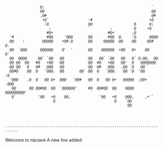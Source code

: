                                                                                     
                                                                                    
                                                                                    
                    @;                                                 `            
                    @@                                                 @@           
                    ,@#                                                @#           
                     +@`                  :#                          +@            
                      :@                  @@                   @      @;            
                        ;                 `         ;          @     +@             
                       #@+                         #@+        ,@                    
      '#               #@@     '@@@       @@       #@@  @.    '@      @@@@          
      @@    :        @@@@@    +@#.@       @@     @@@@@  @@    @@     @@# @.         
      @@  `@@@      @@@@@@    @'  '       @@    @@@@@@  +@@   @+    @@   @'         
      @@  @@@@     @@` `@@   @@           @@   @@` `@@   @@   @` @.@@,  @@          
      @@ @@  @@   #@   +@@   @@           @@  #@   +@@   @@'  @   @@@@@@@           
      @@ @@   @   @#   @@@   @@           @@  @#   @@@   ,@@ `@   @@ `              
      @@#@    @@  @   `@@@.  @@       @@` @@  @   `@@@.   @@ '@  '@@         ;@     
      '@@@    ,@  @   @@ @+  @@@   `@@#   @@  @   @@ @+   @@@@@  ;@@+     .@@@      
       @@      @@ @@#@@  @@  `@@@@@@'     #@  @@#@@  @@    @@@@   @@@@@@@@@'        
       @`          '@@   +@    @@,             '@@   +@    @@@,     ,+'`            
                          @                           @    `@@                      
                                                            @@                      
                                                                                    
                                                                                    
                                                                                    

    ---------------------------------------------------------------------------- 

Welcome to nàciavé
A new line added